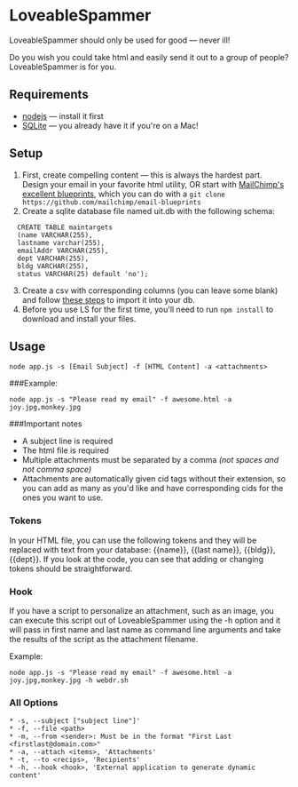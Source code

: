 # LoveableSpammer

LoveableSpammer should only be used for good — never ill!

Do you wish you could take html and easily send it out to a group of people?
LoveableSpammer is for you.

## Requirements
* [nodejs](http://nodejs.org) — install it first
* [SQLite](https://www.sqlite.org) — you already have it if you're on a Mac!

## Setup
1. First, create compelling content — this is always the hardest part. Design
your email in your favorite html utility, OR start with [MailChimp's excellent blueprints](https://github.com/mailchimp/email-blueprints),
which you can do with a
`git clone https://github.com/mailchimp/email-blueprints`
2. Create a sqlite database file named uit.db with the following schema:

```
  CREATE TABLE maintargets
  (name VARCHAR(255),
  lastname varchar(255),
  emailAddr VARCHAR(255),
  dept VARCHAR(255),
  bldg VARCHAR(255),
  status VARCHAR(25) default 'no');
```

3. Create a csv with corresponding columns (you can leave some blank) and follow
[these steps](http://www.sqlite.org/cli.html) to import it into your db.
4. Before you use LS for the first time, you'll need to run `npm install` to
download and install your files.

## Usage

`node app.js -s [Email Subject] -f [HTML Content] -a <attachments>`

###Example:

`node app.js -s "Please read my email" -f awesome.html -a joy.jpg,monkey.jpg`

###Important notes 
* A subject line is required
* The html file is required
* Multiple attachments must be separated by a comma *(not spaces and not comma space)*
* Attachments are automatically given cid tags without their extension, so
you can add as many as you'd like and have corresponding cids for the ones you want to use.

### Tokens ###

In your HTML file, you can use the following tokens and they will be replaced with text from your database: {{name}}, {{last name}}, {{bldg}}, {{dept}}. If you look at the code, you can see that adding or changing tokens should be straightforward.

### Hook ###

If you have a script to personalize an attachment, such as an image, you can execute this script out of LoveableSpammer using the -h option and it will pass in first name and last name as command line arguments and take the results of the script as the attachment filename.

Example:

`node app.js -s "Please read my email" -f awesome.html -a joy.jpg,monkey.jpg -h webdr.sh`

### All Options ###

	* -s, --subject ["subject line"]'
    * -f, --file <path>
    * -m, --from <sender>: Must be in the format "First Last <firstlast@domain.com>"
	* -a, --attach <items>, 'Attachments'
    * -t, --to <recips>, 'Recipients'
    * -h, --hook <hook>, 'External application to generate dynamic content'

